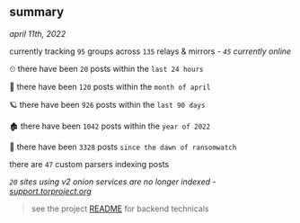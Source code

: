 
## summary
_april 11th, 2022_

currently tracking `95` groups across `135` relays & mirrors - _`45` currently online_

⏲ there have been `20` posts within the `last 24 hours`

🦈 there have been `120` posts within the `month of april`

🪐 there have been `926` posts within the `last 90 days`

🏚 there have been `1042` posts within the `year of 2022`

🦕 there have been `3328` posts `since the dawn of ransomwatch`

there are `47` custom parsers indexing posts

_`20` sites using v2 onion services are no longer indexed - [support.torproject.org](https://support.torproject.org/onionservices/v2-deprecation/)_

> see the project [README](https://github.com/thetanz/ransomwatch#ransomwatch--) for backend technicals
